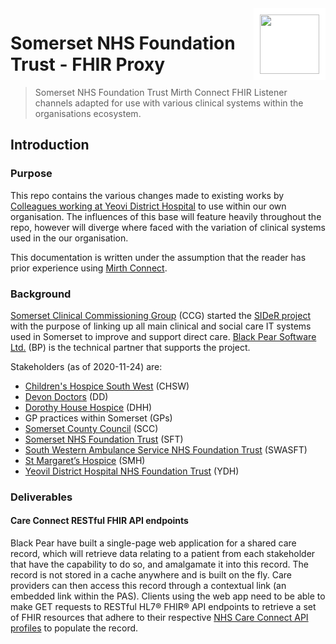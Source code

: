 <img alttext="Somerset NHS Foundation Trust Logo" src="https://www.somersetft.nhs.uk/wp-content/uploads/2020/03/Asset-1.png" width=auto height=95 align="right" style="padding: 10px;background:white" />

# Somerset NHS Foundation Trust - FHIR Proxy

>Somerset NHS Foundation Trust Mirth Connect FHIR Listener channels adapted for use with various clinical systems within the organisations ecosystem.

## Introduction

### Purpose

This repo contains the various changes made to existing works by [Colleagues working at Yeovi District Hospital](https://github.com/Fdawgs/ydh-fhir-listeners) to use within our own organisation. The influences of this base will feature heavily throughout the repo, however will diverge where faced with the variation of clinical systems used in the our organisation.

This documentation is written under the assumption that the reader has prior experience using [Mirth Connect](https://github.com/nextgenhealthcare/connect).

### Background

[Somerset Clinical Commissioning Group](https://www.somersetccg.nhs.uk/#) (CCG) started the [SIDeR project](https://www.somersetccg.nhs.uk/your-health/sharing-your-information/sider/) with the purpose of linking up all main clinical and social care IT systems used in Somerset to improve and support direct care. [Black Pear Software Ltd.](https://www.blackpear.com/) (BP) is the technical partner that supports the project.

Stakeholders (as of 2020-11-24) are:

-   [Children's Hospice South West](https://www.chsw.org.uk/) (CHSW)
-   [Devon Doctors](https://www.devondoctors.co.uk/) (DD)
-   [Dorothy House Hospice](https://www.dorothyhouse.org.uk/) (DHH)
-   GP practices within Somerset (GPs)
-   [Somerset County Council](https://www.somerset.gov.uk/) (SCC)
-   [Somerset NHS Foundation Trust](https://www.somersetft.nhs.uk/) (SFT)
-   [South Western Ambulance Service NHS Foundation Trust](https://www.swast.nhs.uk/) (SWASFT)
-   [St Margaret’s Hospice](https://www.somerset-hospice.org.uk/) (SMH)
-   [Yeovil District Hospital NHS Foundation Trust](https://yeovilhospital.co.uk/) (YDH)

### Deliverables

#### Care Connect RESTful FHIR API endpoints

Black Pear have built a single-page web application for a shared care record, which will retrieve data relating to a patient from each stakeholder that have the capability to do so, and amalgamate it into this record. The record is not stored in a cache anywhere and is built on the fly.
Care providers can then access this record through a contextual link (an embedded link within the PAS).
Clients using the web app need to be able to make GET requests to RESTful HL7® FHIR® API endpoints to retrieve a set of FHIR resources that adhere to their respective [NHS Care Connect API profiles](https://nhsconnect.github.io/CareConnectAPI/) to populate the record.
